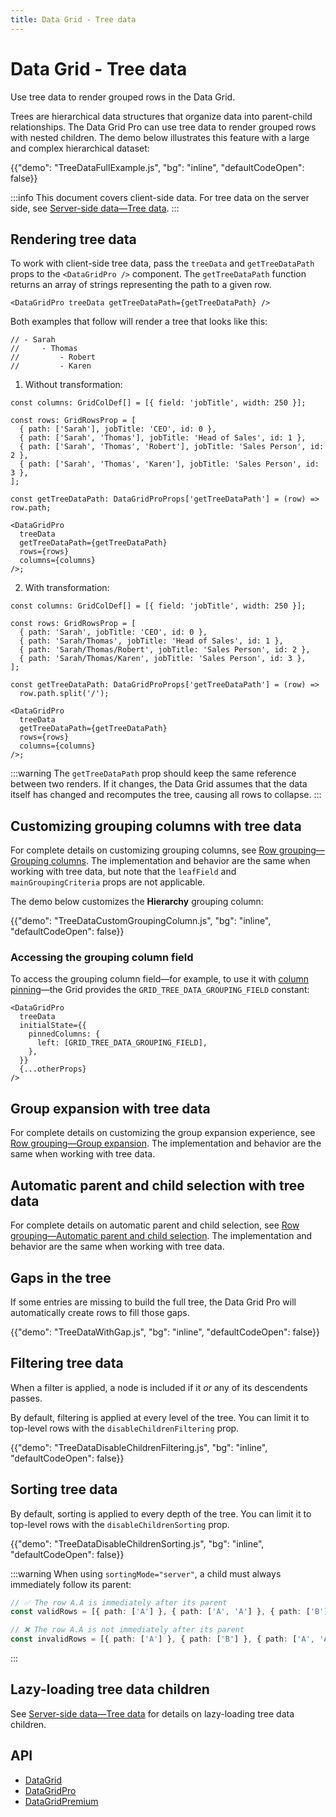 ```yaml
---
title: Data Grid - Tree data
---
```


# Data Grid - Tree data [<span class="plan-pro"></span>](/x/introduction/licensing/#pro-plan 'Pro plan')

<p class="description">Use tree data to render grouped rows in the Data Grid.</p>

Trees are hierarchical data structures that organize data into parent-child relationships.
The Data Grid Pro can use tree data to render grouped rows with nested children.
The demo below illustrates this feature with a large and complex hierarchical dataset:

{{"demo": "TreeDataFullExample.js", "bg": "inline", "defaultCodeOpen": false}}

:::info
This document covers client-side data.
For tree data on the server side, see [Server-side data—Tree data](/x/react-data-grid/server-side-data/tree-data/).
:::

## Rendering tree data

To work with client-side tree data, pass the `treeData` and `getTreeDataPath` props to the `<DataGridPro />` component.
The `getTreeDataPath` function returns an array of strings representing the path to a given row.

```tsx
<DataGridPro treeData getTreeDataPath={getTreeDataPath} />
```

Both examples that follow will render a tree that looks like this:

```tsx
// - Sarah
//     - Thomas
//         - Robert
//         - Karen
```

1. Without transformation:

```tsx
const columns: GridColDef[] = [{ field: 'jobTitle', width: 250 }];

const rows: GridRowsProp = [
  { path: ['Sarah'], jobTitle: 'CEO', id: 0 },
  { path: ['Sarah', 'Thomas'], jobTitle: 'Head of Sales', id: 1 },
  { path: ['Sarah', 'Thomas', 'Robert'], jobTitle: 'Sales Person', id: 2 },
  { path: ['Sarah', 'Thomas', 'Karen'], jobTitle: 'Sales Person', id: 3 },
];

const getTreeDataPath: DataGridProProps['getTreeDataPath'] = (row) => row.path;

<DataGridPro
  treeData
  getTreeDataPath={getTreeDataPath}
  rows={rows}
  columns={columns}
/>;
```

2. With transformation:

```tsx
const columns: GridColDef[] = [{ field: 'jobTitle', width: 250 }];

const rows: GridRowsProp = [
  { path: 'Sarah', jobTitle: 'CEO', id: 0 },
  { path: 'Sarah/Thomas', jobTitle: 'Head of Sales', id: 1 },
  { path: 'Sarah/Thomas/Robert', jobTitle: 'Sales Person', id: 2 },
  { path: 'Sarah/Thomas/Karen', jobTitle: 'Sales Person', id: 3 },
];

const getTreeDataPath: DataGridProProps['getTreeDataPath'] = (row) =>
  row.path.split('/');

<DataGridPro
  treeData
  getTreeDataPath={getTreeDataPath}
  rows={rows}
  columns={columns}
/>;
```

:::warning
The `getTreeDataPath` prop should keep the same reference between two renders.
If it changes, the Data Grid assumes that the data itself has changed and recomputes the tree, causing all rows to collapse.
:::

## Customizing grouping columns with tree data

For complete details on customizing grouping columns, see [Row grouping—Grouping columns](/x/react-data-grid/row-grouping/#grouping-columns).
The implementation and behavior are the same when working with tree data, but note that the `leafField` and `mainGroupingCriteria` props are not applicable.

The demo below customizes the **Hierarchy** grouping column:

{{"demo": "TreeDataCustomGroupingColumn.js", "bg": "inline", "defaultCodeOpen": false}}

### Accessing the grouping column field

To access the grouping column field—for example, to use it with [column pinning](/x/react-data-grid/column-pinning/)—the Grid provides the `GRID_TREE_DATA_GROUPING_FIELD` constant:

```tsx
<DataGridPro
  treeData
  initialState={{
    pinnedColumns: {
      left: [GRID_TREE_DATA_GROUPING_FIELD],
    },
  }}
  {...otherProps}
/>
```

## Group expansion with tree data

For complete details on customizing the group expansion experience, see [Row grouping—Group expansion](/x/react-data-grid/row-grouping/#group-expansion).
The implementation and behavior are the same when working with tree data.

## Automatic parent and child selection with tree data

For complete details on automatic parent and child selection, see [Row grouping—Automatic parent and child selection](/x/react-data-grid/row-grouping/#automatic-parent-and-child-selection).
The implementation and behavior are the same when working with tree data.

## Gaps in the tree

If some entries are missing to build the full tree, the Data Grid Pro will automatically create rows to fill those gaps.

{{"demo": "TreeDataWithGap.js", "bg": "inline", "defaultCodeOpen": false}}

## Filtering tree data

When a filter is applied, a node is included if it _or_ any of its descendents passes.

By default, filtering is applied at every level of the tree.
You can limit it to top-level rows with the `disableChildrenFiltering` prop.

{{"demo": "TreeDataDisableChildrenFiltering.js", "bg": "inline", "defaultCodeOpen": false}}

## Sorting tree data

By default, sorting is applied to every depth of the tree.
You can limit it to top-level rows with the `disableChildrenSorting` prop.

{{"demo": "TreeDataDisableChildrenSorting.js", "bg": "inline", "defaultCodeOpen": false}}

:::warning
When using `sortingMode="server"`, a child must always immediately follow its parent:

```ts
// ✅ The row A.A is immediately after its parent
const validRows = [{ path: ['A'] }, { path: ['A', 'A'] }, { path: ['B'] }];

// ❌ The row A.A is not immediately after its parent
const invalidRows = [{ path: ['A'] }, { path: ['B'] }, { path: ['A', 'A'] }];
```

:::

## Lazy-loading tree data children

See [Server-side data—Tree data](/x/react-data-grid/server-side-data/tree-data/) for details on lazy-loading tree data children.

## API

- [DataGrid](/x/api/data-grid/data-grid/)
- [DataGridPro](/x/api/data-grid/data-grid-pro/)
- [DataGridPremium](/x/api/data-grid/data-grid-premium/)
